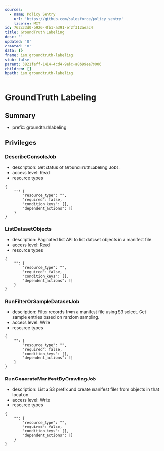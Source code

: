 ```yaml
---
sources:
  - name: Policy Sentry
    url: 'https://github.com/salesforce/policy_sentry'
    license: MIT
id: 762c33d0-b926-4fb1-a391-ef2f312aeac4
title: GroundTruth Labeling
desc: ''
updated: '0'
created: '0'
data: {}
fname: iam.groundtruth-labeling
stub: false
parent: 3821feff-1414-4cd4-9ebc-a8b99ee79006
children: []
hpath: iam.groundtruth-labeling
---
```

# GroundTruth Labeling

## Summary

- prefix: groundtruthlabeling

## Privileges

### DescribeConsoleJob

- description: Get status of GroundTruthLabeling Jobs.
- access level: Read
- resource types

```
{
    "": {
        "resource_type": "",
        "required": false,
        "condition_keys": [],
        "dependent_actions": []
    }
}
```

### ListDatasetObjects

- description: Paginated list API to list dataset objects in a manifest file.
- access level: Read
- resource types

```
{
    "": {
        "resource_type": "",
        "required": false,
        "condition_keys": [],
        "dependent_actions": []
    }
}
```

### RunFilterOrSampleDatasetJob

- description: Filter records from a manifest file using S3 select. Get sample entries based on random sampling.
- access level: Write
- resource types

```
{
    "": {
        "resource_type": "",
        "required": false,
        "condition_keys": [],
        "dependent_actions": []
    }
}
```

### RunGenerateManifestByCrawlingJob

- description: List a S3 prefix and create manifest files from objects in that location.
- access level: Write
- resource types

```
{
    "": {
        "resource_type": "",
        "required": false,
        "condition_keys": [],
        "dependent_actions": []
    }
}
```
